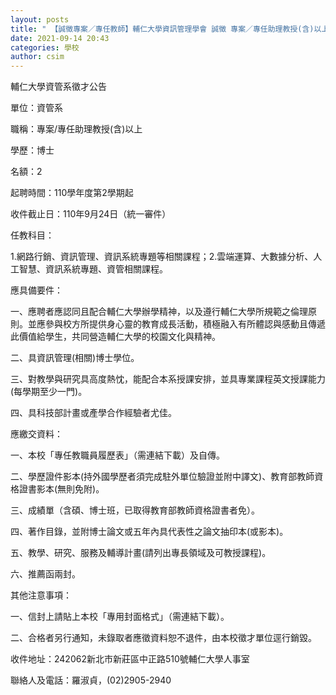 ```yaml
---
layout: posts
title: " 【誠徵專案／專任教師】輔仁大學資訊管理學會 誠徵 專案／專任助理教授(含)以上教師"
date: 2021-09-14 20:43
categories: 學校
author: csim
---
```


輔仁大學資管系徵才公告

單位：資管系

職稱：專案/專任助理教授(含)以上

學歷：博士

名額：2

起聘時間：110學年度第2學期起

收件截止日：110年9月24日（統一審件）

任教科目：

1.網路行銷、資訊管理、資訊系統專題等相關課程；2.雲端運算、大數據分析、人工智慧、資訊系統專題、資管相關課程。

應具備要件：

一、應聘者應認同且配合輔仁大學辦學精神，以及遵行輔仁大學所規範之倫理原則。並應參與校方所提供身心靈的教育成長活動，積極融入有所體認與感動且傳遞此價值給學生，共同營造輔仁大學的校園文化與精神。

二、具資訊管理(相關)博士學位。

三、對教學與研究具高度熱忱，能配合本系授課安排，並具專業課程英文授課能力(每學期至少一門)。

四、具科技部計畫或產學合作經驗者尤佳。

應繳交資料：

一、本校「專任教職員履歷表」（需連結下載）及自傳。

二、學歷證件影本(持外國學歷者須完成駐外單位驗證並附中譯文)、教育部教師資格證書影本(無則免附)。

三、成績單（含碩、博士班，已取得教育部教師資格證書者免）。

四、著作目錄，並附博士論文或五年內具代表性之論文抽印本(或影本)。

五、教學、研究、服務及輔導計畫(請列出專長領域及可教授課程)。

六、推薦函兩封。

其他注意事項：

一、信封上請貼上本校「專用封面格式」（需連結下載）。

二、合格者另行通知，未錄取者應徵資料恕不退件，由本校徵才單位逕行銷毀。

收件地址：242062新北市新莊區中正路510號輔仁大學人事室

聯絡人及電話：羅淑貞，(02)2905-2940
